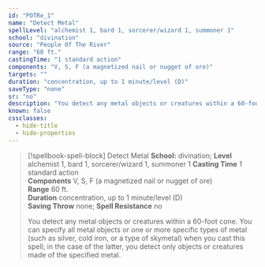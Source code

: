 ```yaml
---
id: "POTRe_1"
name: "Detect Metal"
spellLevel: "alchemist 1, bard 1, sorcerer/wizard 1, summoner 1"
school: "divination"
source: "People Of The River"
range: "60 ft."
castingTime: "1 standard action"
components: "V, S, F (a magnetized nail or nugget of ore)"
targets: ""
duration: "concentration, up to 1 minute/level (D)"
saveType: "none"
sr: "no"
description: "You detect any metal objects or creatures within a 60-foot cone.  You can specify all metal objects or one or more specific types of metal (such as silver, cold iron, or a type of skymetal) when you cast this spell; in the case of the latter, you detect only objects or creatures made of the specified metal."
known: false
cssclasses:
  - hide-title
  - hide-properties
---
```


> [!spellbook-spell-block] Detect Metal
> **School:** divination; **Level** alchemist 1, bard 1, sorcerer/wizard 1, summoner 1
> **Casting Time** 1 standard action  
> **Components** V, S, F (a magnetized nail or nugget of ore)  
> **Range** 60 ft.  
> **Duration** concentration, up to 1 minute/level (D)  
> **Saving Throw** none; **Spell Resistance** no
> 
> You detect any metal objects or creatures within a 60-foot cone.  You can specify all metal objects or one or more specific types of metal (such as silver, cold iron, or a type of skymetal) when you cast this spell; in the case of the latter, you detect only objects or creatures made of the specified metal.